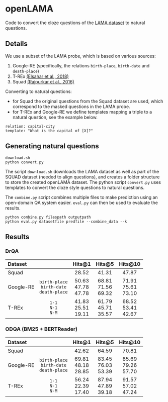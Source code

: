 # openLAMA

Code to convert the cloze questions of the [LAMA dataset](https://github.com/facebookresearch/LAMA/tree/master) to natural questions.

## Details

We use a subset of the LAMA probe, which is based on various sources:

1. Google-RE (specifically, the relations `birth-place`, `birth-date` and `death-place`)
2. T-REx [(Elsahar et al., 2018)](https://www.aclweb.org/anthology/L18-1544/)
3. Squad [(Rajpurkar et al., 2016)](https://www.aclweb.org/anthology/D16-1264/)

Converting to natural questions:
- for Squad the original questions from the Squad dataset are used, which correspond to 
the masked questions in the LAMA probe.  
 - for T-REx and Google-RE we define templates mapping a triple to a natural question, 
see the example below.

```
relation: capital-city
template: "What is the capital of [X]?"
```

## Generating natural questions

```
download.sh
python convert.py
```

The script `download.sh` downloads the LAMA dataset as well as part of the SQUAD dataset (needed to align questions), and creates a folder structure to store the created openLAMA dataset. The python script `convert.py` uses templates to convert the cloze style questions to natural questions.

The `combine.py` script combines multiple files to make prediction using an open-domain QA system easier. `eval.py` can then be used to evaluate the results.

```
python combine.py filespath outputpath
python eval.py datasetfile predfile --combine_data --k
```


## Results 

### DrQA

| Dataset |  | Hits@1 | Hits@5 | Hits@10 |
|:------| :------:| :----:| :----:| :----:| 
| Squad | | 28.52 | 41.31 | 47.87 |
| Google-RE  | `birth-place` <br> `birth-date` <br> `death-place`  | 50.63 <br> 47.78 <br> 47.78| 68.81 <br> 71.56 <br> 69.32 | 71.91 <br> 75.61 <br> 73.10 |
| T-REx | `1-1` <br> `N-1` <br> `N-M`  | 41.83 <br> 25.51 <br> 19.11 | 61.79 <br> 45.71 <br> 35.57 | 68.52 <br> 53.41 <br> 42.67 |

### ODQA (BM25 + BERTReader)

| Dataset |  | Hits@1 | Hits@5 | Hits@10 |
|:------| :------:| :----:| :----:| :----:| 
| Squad | | 42.62 | 64.59 | 70.81 |
| Google-RE  | `birth-place` <br> `birth-date` <br> `death-place`  | 69.81 <br> 48.18 <br> 28.85| 83.45 <br> 76.03 <br> 53.39 | 85.69 <br> 79.26 <br> 57.70 |
| T-REx | `1-1` <br> `N-1` <br> `N-M`  | 56.24 <br> 22.39 <br> 17.40 | 87.94 <br> 47.89 <br> 39.18 | 91.57 <br> 57.02 <br> 47.24 |

